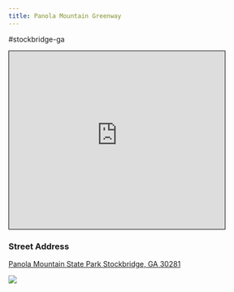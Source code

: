 ```yaml
---
title: Panola Mountain Greenway
---
```

#stockbridge-ga 
<iframe width="425" height="350" src="https://www.openstreetmap.org/export/embed.html?bbox=-84.18265342712402%2C33.6156378489819%2C-84.16308403015138%2C33.630092907712395&amp;layer=transportmap&amp;marker=33.62287%2C-84.17286999999999" style="border: 1px solid black"></iframe>

### Street Address
[Panola Mountain State Park
Stockbridge, GA  30281](https://www.openstreetmap.org/?mlat=33.62287&amp;mlon=-84.17287#map=16/33.62287/-84.17287&amp;layers=T)

<image src="/assets/panola_mountain_greenway_1.jpg"/>